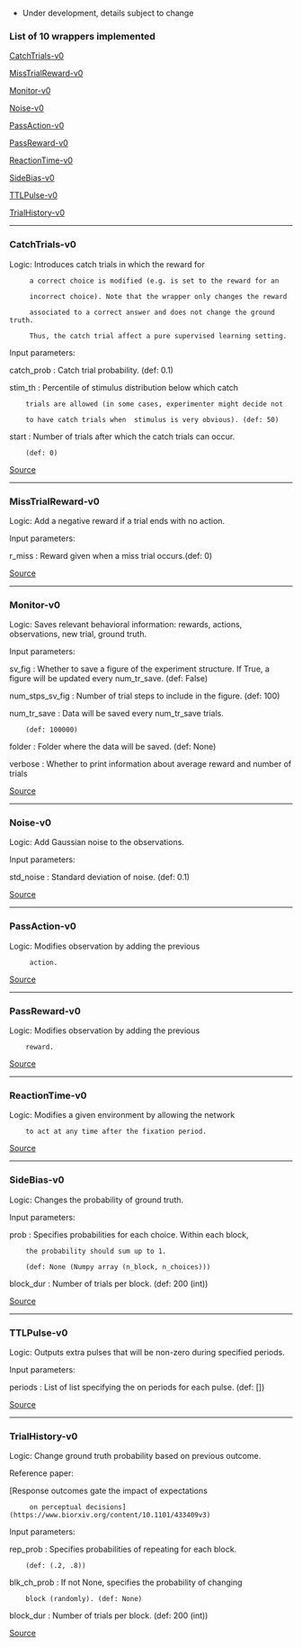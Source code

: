 * Under development, details subject to change

### List of 10 wrappers implemented

[CatchTrials-v0](#catchtrials-v0)

[MissTrialReward-v0](#misstrialreward-v0)

[Monitor-v0](#monitor-v0)

[Noise-v0](#noise-v0)

[PassAction-v0](#passaction-v0)

[PassReward-v0](#passreward-v0)

[ReactionTime-v0](#reactiontime-v0)

[SideBias-v0](#sidebias-v0)

[TTLPulse-v0](#ttlpulse-v0)

[TrialHistory-v0](#trialhistory-v0)

___

### CatchTrials-v0



Logic: Introduces catch trials in which the reward for

         a correct choice is modified (e.g. is set to the reward for an

         incorrect choice). Note that the wrapper only changes the reward

         associated to a correct answer and does not change the ground truth.

         Thus, the catch trial affect a pure supervised learning setting.



Input parameters: 



catch_prob : Catch trial probability. (def: 0.1)



stim_th : Percentile of stimulus distribution below which catch

        trials are allowed (in some cases, experimenter might decide not

        to have catch trials when  stimulus is very obvious). (def: 50)



start : Number of trials after which the catch trials can occur.

        (def: 0)



[Source](https://github.com/gyyang/neurogym/blob/master/neurogym/wrappers/catch_trials.py)

___

### MissTrialReward-v0



Logic: Add a negative reward if a trial ends with no action.



Input parameters: 



r_miss : Reward given when a miss trial occurs.(def: 0)



[Source](https://github.com/gyyang/neurogym/blob/master/neurogym/wrappers/miss_trials_reward.py)

___

### Monitor-v0



Logic: Saves relevant behavioral information: rewards, actions, observations, new trial, ground truth.



Input parameters: 



sv_fig : Whether to save a figure of the experiment structure. If True, a figure will be updated every num_tr_save. (def: False)



num_stps_sv_fig : Number of trial steps to include in the figure. (def: 100)



num_tr_save : Data will be saved every num_tr_save trials.

        (def: 100000)



folder : Folder where the data will be saved. (def: None)



verbose : Whether to print information about average reward and number of trials



[Source](https://github.com/gyyang/neurogym/blob/master/neurogym/wrappers/monitor.py)

___

### Noise-v0



Logic: Add Gaussian noise to the observations.



Input parameters: 



std_noise : Standard deviation of noise. (def: 0.1)



[Source](https://github.com/gyyang/neurogym/blob/master/neurogym/wrappers/noise.py)

___

### PassAction-v0



Logic: Modifies observation by adding the previous

         action.



[Source](https://github.com/gyyang/neurogym/blob/master/neurogym/wrappers/pass_action.py)

___

### PassReward-v0



Logic: Modifies observation by adding the previous

        reward.



[Source](https://github.com/gyyang/neurogym/blob/master/neurogym/wrappers/pass_reward.py)

___

### ReactionTime-v0



Logic: Modifies a given environment by allowing the network

        to act at any time after the fixation period.



[Source](https://github.com/gyyang/neurogym/blob/master/neurogym/wrappers/reaction_time.py)

___

### SideBias-v0



Logic: Changes the probability of ground truth.



Input parameters: 



prob : Specifies probabilities for each choice. Within each block,

        the probability should sum up to 1.

        (def: None (Numpy array (n_block, n_choices)))



block_dur : Number of trials per block. (def: 200 (int))



[Source](https://github.com/gyyang/neurogym/blob/master/neurogym/wrappers/side_bias.py)

___

### TTLPulse-v0



Logic: Outputs extra pulses that will be non-zero during specified periods.



Input parameters: 



periods : List of list specifying the on periods for each pulse. (def: [])



[Source](https://github.com/gyyang/neurogym/blob/master/neurogym/wrappers/ttl_pulse.py)

___

### TrialHistory-v0



Logic: Change ground truth probability based on previous outcome.



Reference paper: 



[Response outcomes gate the impact of expectations

         on perceptual decisions](https://www.biorxiv.org/content/10.1101/433409v3)



Input parameters: 



rep_prob : Specifies probabilities of repeating for each block.

        (def: (.2, .8))



blk_ch_prob : If not None, specifies the probability of changing

        block (randomly). (def: None)



block_dur : Number of trials per block. (def: 200 (int))



[Source](https://github.com/gyyang/neurogym/blob/master/neurogym/wrappers/trial_hist.py)

